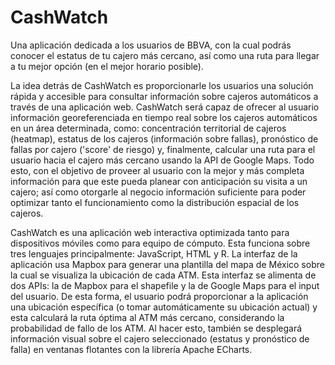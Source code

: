 # CashWatch
Una aplicación dedicada a los usuarios de BBVA, con la cual podrás conocer el estatus de tu cajero más cercano, así como una ruta para llegar a tu mejor opción (en el mejor horario posible).

La idea detrás de CashWatch es proporcionarle los usuarios una solución rápida y accesible para consultar información sobre cajeros automáticos a través de una aplicación web. CashWatch será capaz de ofrecer al usuario información georeferenciada en tiempo real sobre los cajeros automáticos en un área determinada, como: concentración territorial de cajeros (heatmap), estatus de los cajeros (información sobre fallas), pronóstico de fallas por cajero ('score' de riesgo) y, finalmente, calcular una ruta para el usuario hacia el cajero más cercano usando la API de Google Maps. Todo esto, con el objetivo de proveer al usuario con la mejor y más completa información para que este pueda planear con anticipación su visita a un cajero; así como otorgarle al negocio información suficiente para poder optimizar tanto el funcionamiento como la distribución espacial de los cajeros.

CashWatch es una aplicación web interactiva optimizada tanto para dispositivos móviles como para equipo de cómputo. Esta funciona sobre tres lenguajes principalmente: JavaScript, HTML y R. La interfaz de la aplicación usa Mapbox para generar una plantilla del mapa de México sobre la cual se visualiza la ubicación de cada ATM. Esta interfaz se alimenta de dos APIs: la de Mapbox para el shapefile y la de Google Maps para el input del usuario. De esta forma, el usuario podrá proporcionar a la aplicación una ubicación específica (o tomar automáticamente su ubicación actual) y esta calculará la ruta óptima al ATM más cercano, considerando la probabilidad de fallo de los ATM. Al hacer esto, también se desplegará información visual sobre el cajero seleccionado (estatus y pronóstico de falla) en ventanas flotantes con la librería Apache ECharts.
